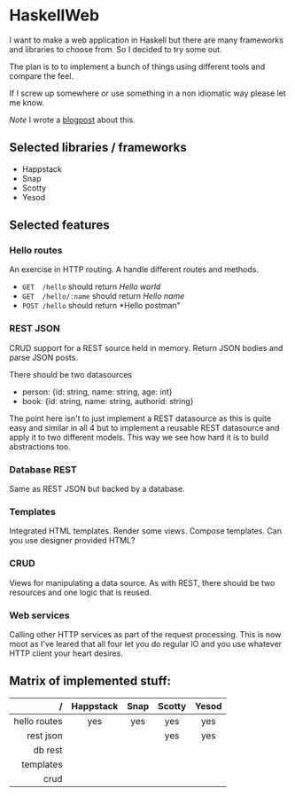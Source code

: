 # HaskellWeb

I want to make a web application in Haskell but there are many frameworks and libraries to choose from. So I decided to try some out. 

The plan is to to implement a bunch of things using different tools and compare the feel.

If I screw up somewhere or use something in a non idiomatic way please let me know.

*Note* I wrote a [blogpost](https://edofic.com/posts/2014-02-23-haskell-web/) about this.

## Selected libraries / frameworks
* Happstack
* Snap
* Scotty
* Yesod

## Selected features
### Hello routes
An exercise in HTTP routing. A handle different routes and methods. 
* `GET  /hello` should return *Hello world*
* `GET  /hello/:name` should return *Hello name*
* `POST /hello` should return *Hello postman"

### REST JSON 
CRUD support for a REST source held in memory. Return JSON bodies and parse JSON posts. 

There should be two datasources
* person: {id: string, name: string, age: int}
* book: {id: string, name: string, authorid: string}

The point here isn't to just implement a REST datasource as this is quite easy and similar in all 4 but to implement a reusable REST datasource and apply it to two different models. This way we see how hard it is to build abstractions too.

### Database REST
Same as REST JSON but backed by a database. 

### Templates
Integrated HTML templates. Render some views. Compose templates. Can you use designer provided HTML?

### CRUD
Views for manipulating a data source. As with REST, there should be two resources and one logic that is reused.

### Web services
Calling other HTTP services as part of the request processing.
This is now moot as I've leared that all four let you do regular IO and you use whatever HTTP client your heart desires. 

## Matrix of implemented stuff:

/            | Happstack | Snap  | Scotty | Yesod
---:         | :---:     | :---: | :---:  | :---:
hello routes | yes       | yes   | yes    | yes
rest json    |           |       | yes    | yes
db rest      |           |       |        | 
templates    |           |       |        | 
crud         |           |       |        | 
